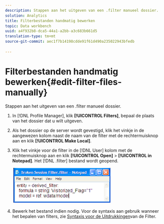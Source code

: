 ```yaml
---
description: Stappen aan het uitgeven van een .filter manueel dossier.
solution: Analytics
title: Filterbestanden handmatig bewerken
topic: Data workbench
uuid: a4f932b8-dca5-44a1-a2bb-a3c683b661d5
translation-type: tm+mt
source-git-commit: aec1f7b14198cdde91f61d490a235022943bfedb

---
```



# Filterbestanden handmatig bewerken{#edit-filter-files-manually}

Stappen aan het uitgeven van een .filter manueel dossier.

1. In [!DNL Profile Manager], klik **[!UICONTROL Filters]**, bepaal de plaats van het dossier dat u wilt uitgeven.
1. Als het dossier op de server wordt gevestigd, klik het vinkje in de aangewezen kolom naast de naam van de filter met de rechtermuisknop aan en klik **[!UICONTROL Make Local]**.
1. Klik het vinkje voor de filter in de [!DNL User] kolom met de rechtermuisknop aan en klik **[!UICONTROL Open]** > **[!UICONTROL in Notepad]**. Het [!DNL .filter] bestand wordt geopend.

   ![](assets/filter_manualEdit.png)

1. Bewerk het bestand indien nodig. Voor de syntaxis aan gebruik wanneer het bepalen van filters, zie [Syntaxis voor de Uitdrukkingen](../../../../home/c-get-started/c-qry-lang-syntx/c-syntx-fltr-exp.md#concept-72f2563f809747a2a3cff7ec72462a15)van de Filter.

